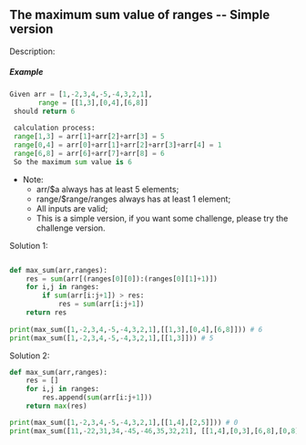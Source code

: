 ## The maximum sum value of ranges -- Simple version 

Description:

##### Example  
```python            
Given arr = [1,-2,3,4,-5,-4,3,2,1], 
       range = [[1,3],[0,4],[6,8]]
 should return 6
 
 calculation process:
 range[1,3] = arr[1]+arr[2]+arr[3] = 5
 range[0,4] = arr[0]+arr[1]+arr[2]+arr[3]+arr[4] = 1
 range[6,8] = arr[6]+arr[7]+arr[8] = 6
 So the maximum sum value is 6
``` 
- Note:
    - arr/$a always has at least 5 elements;
    - range/$range/ranges always has at least 1 element;
    - All inputs are valid;
    - This is a simple version, if you want some challenge, please try the challenge version.

Solution 1:
```python

def max_sum(arr,ranges):  
    res = sum(arr[(ranges[0][0]):(ranges[0][1]+1)])
    for i,j in ranges: 
        if sum(arr[i:j+1]) > res:
            res = sum(arr[i:j+1]) 
    return res
  
print(max_sum([1,-2,3,4,-5,-4,3,2,1],[[1,3],[0,4],[6,8]])) # 6
print(max_sum([1,-2,3,4,-5,-4,3,2,1],[[1,3]])) # 5
```
Solution 2:
```python
def max_sum(arr,ranges): 
    res = []
    for i,j in ranges: 
        res.append(sum(arr[i:j+1]))
    return max(res)

print(max_sum([1,-2,3,4,-5,-4,3,2,1],[[1,4],[2,5]])) # 0
print(max_sum([11,-22,31,34,-45,-46,35,32,21], [[1,4],[0,3],[6,8],[0,8]])) # 88
```


 